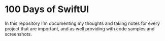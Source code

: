 # 100 Days of SwiftUI

In this repository I'm documenting my thoughts and taking notes for every project that are important, and as well providing with code samples and screenshots.
